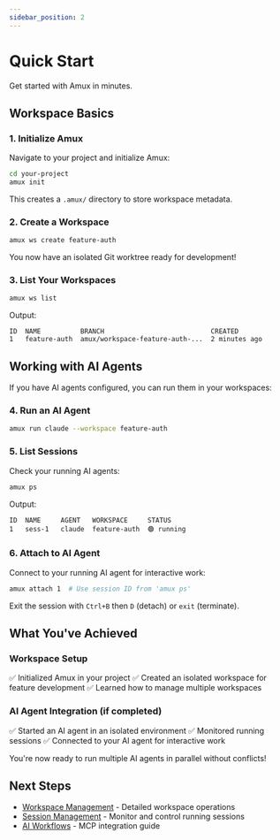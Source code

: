 ```yaml
---
sidebar_position: 2
---
```


# Quick Start

Get started with Amux in minutes.

## Workspace Basics

### 1. Initialize Amux

Navigate to your project and initialize Amux:

```bash
cd your-project
amux init
```

This creates a `.amux/` directory to store workspace metadata.

### 2. Create a Workspace

```bash
amux ws create feature-auth
```

You now have an isolated Git worktree ready for development!

### 3. List Your Workspaces

```bash
amux ws list
```

Output:

```text
ID  NAME          BRANCH                           CREATED
1   feature-auth  amux/workspace-feature-auth-...  2 minutes ago
```

## Working with AI Agents

If you have AI agents configured, you can run them in your workspaces:

### 4. Run an AI Agent

```bash
amux run claude --workspace feature-auth
```

### 5. List Sessions

Check your running AI agents:

```bash
amux ps
```

Output:

```text
ID  NAME     AGENT   WORKSPACE     STATUS
1   sess-1   claude  feature-auth  🟢 running
```

### 6. Attach to AI Agent

Connect to your running AI agent for interactive work:

```bash
amux attach 1  # Use session ID from 'amux ps'
```

Exit the session with `Ctrl+B` then `D` (detach) or `exit` (terminate).

## What You've Achieved

### Workspace Setup

✅ Initialized Amux in your project
✅ Created an isolated workspace for feature development
✅ Learned how to manage multiple workspaces

### AI Agent Integration (if completed)

✅ Started an AI agent in an isolated environment
✅ Monitored running sessions
✅ Connected to your AI agent for interactive work

You're now ready to run multiple AI agents in parallel without conflicts!

## Next Steps

- [Workspace Management](../guides/workspaces.md) - Detailed workspace operations
- [Session Management](../guides/session-management.md) - Monitor and control running sessions
- [AI Workflows](../guides/ai-workflows.md) - MCP integration guide
